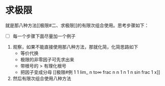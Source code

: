 # 求极限

就是那八种方法[[极限#二、求极限]]的有限次组合使用。思考步骤如下：

- [ ] 每一个步骤下面尽量加一个例子

1. 观察，如果不能直接使用那八种方法，那就化简，化简思路如下
   - 等价代换
   - 极限的非零因子可先求出来
   - 带根号的 > 有理化根号
   - 把因子变成分母 [[极限#例 1 1 lim_ n to∞ frac n n 1 n 1 n sin frac 1 x]]
2. 然后有限次组合使用八种方法